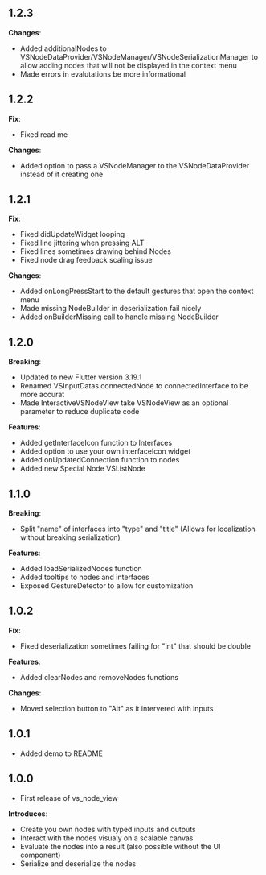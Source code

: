 ## 1.2.3

**Changes**:
* Added additionalNodes to VSNodeDataProvider/VSNodeManager/VSNodeSerializationManager to allow adding nodes that will not be displayed in the context menu
* Made errors in evalutations be more informational 

## 1.2.2

**Fix**:
* Fixed read me

**Changes**:
* Added option to pass a VSNodeManager to the VSNodeDataProvider instead of it creating one

## 1.2.1

**Fix**:
* Fixed didUpdateWidget looping
* Fixed line jittering when pressing ALT
* Fixed lines sometimes drawing behind Nodes
* Fixed node drag feedback scaling issue

**Changes**:
* Added onLongPressStart to the default gestures that open the context menu
* Made missing NodeBuilder in deserialization fail nicely
* Added onBuilderMissing call to handle missing NodeBuilder

## 1.2.0

**Breaking**:
* Updated to new Flutter version 3.19.1
* Renamed VSInputDatas connectedNode to connectedInterface to be more accurat
* Made InteractiveVSNodeView take VSNodeView as an optional parameter to reduce duplicate code

**Features**:
* Added getInterfaceIcon function to Interfaces
* Added option to use your own interfaceIcon widget
* Added onUpdatedConnection function to nodes
* Added new Special Node VSListNode

## 1.1.0

**Breaking**:
* Split "name" of interfaces into "type" and "title" (Allows for localization without breaking serialization)

**Features**:
* Added loadSerializedNodes function
* Added tooltips to nodes and interfaces
* Exposed GestureDetector to allow for customization

## 1.0.2

**Fix**:
* Fixed deserialization sometimes failing for "int" that should be double

**Features**:
* Added clearNodes and removeNodes functions

**Changes**:
* Moved selection button to "Alt" as it intervered with inputs

## 1.0.1

* Added demo to README

## 1.0.0

* First release of vs_node_view

**Introduces**:
* Create you own nodes with typed inputs and outputs
* Interact with the nodes visualy on a scalable canvas
* Evaluate the nodes into a result (also possible without the UI component)
* Serialize and deserialize the nodes
